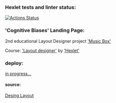 ### Hexlet tests and linter status:
[![Actions Status](https://github.com/sergey-ss-solovyov/layout-designer-project-lvl2/workflows/hexlet-check/badge.svg)](https://github.com/sergey-ss-solovyov/layout-designer-project-lvl2/actions)
### 'Cognitive Biases' Landing Page:

2nd educational Layout Designer project ['Music Box'](https://ru.hexlet.io/professions/layout-designer/projects/56)

Course: ['Layout designer'](https://ru.hexlet.io/professions/layout-designer) by ['Hexlet'](https://ru.hexlet.io/)

### deploy:
<a href="#">in progress...</a>

#### source:
<a href="https://www.figma.com/file/b6AjhwQsQeSeoIteenOTIp/Hexlet-LayoutDesigner-Project.-Music-Box?node-id=0%3A1">Desing Layout</a>